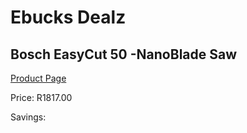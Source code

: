 
# Ebucks Dealz
## Bosch EasyCut 50 -NanoBlade Saw
[Product Page](https://www.ebucks.com/web/shop/productSelected.do?prodId=1200333876&catId=717342768)

Price: R1817.00

Savings: 


	